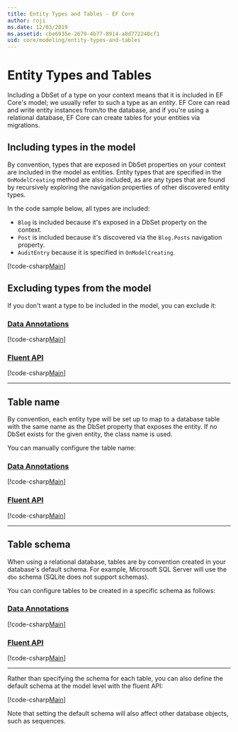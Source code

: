 ```yaml
---
title: Entity Types and Tables - EF Core
author: roji
ms.date: 12/03/2019
ms.assetid: cbe6935e-2679-4b77-8914-a8d772240cf1
uid: core/modeling/entity-types-and-tables
---
```

# Entity Types and Tables

Including a DbSet of a type on your context means that it is included in EF Core's model; we usually refer to such a type as an *entity*. EF Core can read and write entity instances from/to the database, and if you're using a relational database, EF Core can create tables for your entities via migrations.

## Including types in the model

By convention, types that are exposed in DbSet properties on your context are included in the model as entities. Entity types that are specified in the `OnModelCreating` method are also included, as are any types that are found by recursively exploring the navigation properties of other discovered entity types.

In the code sample below, all types are included:

* `Blog` is included because it's exposed in a DbSet property on the context.
* `Post` is included because it's discovered via the `Blog.Posts` navigation property.
* `AuditEntry` because it is specified in `OnModelCreating`.

[!code-csharp[Main](../../../samples/core/Modeling/Conventions/EntityTypesAndTables.cs?name=EntityTypesAndTables&highlight=3,7,16)]

## Excluding types from the model

If you don't want a type to be included in the model, you can exclude it:

### [Data Annotations](#tab/data-annotations)

[!code-csharp[Main](../../../samples/core/Modeling/DataAnnotations/IgnoreType.cs?highlight=20)]

### [Fluent API](#tab/fluent-api)

[!code-csharp[Main](../../../samples/core/Modeling/FluentAPI/IgnoreType.cs?highlight=12)]

***

## Table name

By convention, each entity type will be set up to map to a database table with the same name as the DbSet property that exposes the entity. If no DbSet exists for the given entity, the class name is used.

You can manually configure the table name:

### [Data Annotations](#tab/data-annotations)

[!code-csharp[Main](../../../samples/core/Modeling/DataAnnotations/Relational/Table.cs?highlight=11)]

### [Fluent API](#tab/fluent-api)

[!code-csharp[Main](../../../samples/core/Modeling/FluentAPI/Relational/Table.cs?highlight=11-12)]

***

## Table schema

When using a relational database, tables are by convention created in your database's default schema. For example, Microsoft SQL Server will use the `dbo` schema (SQLite does not support schemas).

You can configure tables to be created in a specific schema as follows:

### [Data Annotations](#tab/data-annotations)

[!code-csharp[Main](../../../samples/core/Modeling/DataAnnotations/Relational/TableAndSchema.cs?name=Table&highlight=1)]

### [Fluent API](#tab/fluent-api)

[!code-csharp[Main](../../../samples/core/Modeling/FluentAPI/Relational/TableAndSchema.cs?name=Table&highlight=2)]

***

Rather than specifying the schema for each table, you can also define the default schema at the model level with the fluent API:

[!code-csharp[Main](../../../samples/core/Modeling/FluentAPI/Relational/DefaultSchema.cs?name=DefaultSchema&highlight=7)]

Note that setting the default schema will also affect other database objects, such as sequences.
